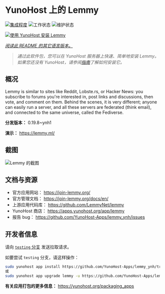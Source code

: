 <!--
注意：此 README 由 <https://github.com/YunoHost/apps/tree/master/tools/readme_generator> 自动生成
请勿手动编辑。
-->

# YunoHost 上的 Lemmy

[![集成程度](https://apps.yunohost.org/badge/integration/lemmy)](https://ci-apps.yunohost.org/ci/apps/lemmy/)
![工作状态](https://apps.yunohost.org/badge/state/lemmy)
![维护状态](https://apps.yunohost.org/badge/maintained/lemmy)

[![使用 YunoHost 安装 Lemmy](https://install-app.yunohost.org/install-with-yunohost.svg)](https://install-app.yunohost.org/?app=lemmy)

*[阅读此 README 的其它语言版本。](./ALL_README.md)*

> *通过此软件包，您可以在 YunoHost 服务器上快速、简单地安装 Lemmy。*  
> *如果您还没有 YunoHost，请参阅[指南](https://yunohost.org/install)了解如何安装它。*

## 概况

Lemmy is similar to sites like Reddit, Lobste.rs, or Hacker News: you subscribe to forums you're interested in, post links and discussions, then vote, and comment on them. Behind the scenes, it is very different; anyone can easily run a server, and all these servers are federated (think email), and connected to the same universe, called the Fediverse.


**分发版本：** 0.19.8~ynh1

**演示：** <https://lemmy.ml/>

## 截图

![Lemmy 的截图](./doc/screenshots/screenshot1.webp)

## 文档与资源

- 官方应用网站： <https://join-lemmy.org/>
- 官方管理文档： <https://join-lemmy.org/docs/en/>
- 上游应用代码库： <https://github.com/LemmyNet/lemmy>
- YunoHost 商店： <https://apps.yunohost.org/app/lemmy>
- 报告 bug： <https://github.com/YunoHost-Apps/lemmy_ynh/issues>

## 开发者信息

请向 [`testing` 分支](https://github.com/YunoHost-Apps/lemmy_ynh/tree/testing) 发送拉取请求。

如要尝试 `testing` 分支，请这样操作：

```bash
sudo yunohost app install https://github.com/YunoHost-Apps/lemmy_ynh/tree/testing --debug
或
sudo yunohost app upgrade lemmy -u https://github.com/YunoHost-Apps/lemmy_ynh/tree/testing --debug
```

**有关应用打包的更多信息：** <https://yunohost.org/packaging_apps>
